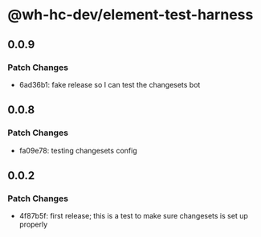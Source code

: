 # @wh-hc-dev/element-test-harness

## 0.0.9

### Patch Changes

- 6ad36b1: fake release so I can test the changesets bot

## 0.0.8

### Patch Changes

- fa09e78: testing changesets config

## 0.0.2

### Patch Changes

- 4f87b5f: first release; this is a test to make sure changesets is set up properly
